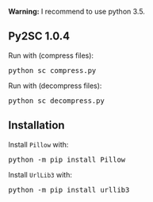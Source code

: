 <strong>Warning:</strong> I recommend to use python 3.5.
<h2>Py2SC 1.0.4</h2>
<p>Run with (compress files):</p>
<pre>
python sc_compress.py
</pre>

<p>Run with (decompress files):</p>
<pre>
python sc_decompress.py
</pre>

<h2>Installation</h2>
<p>Install <code>Pillow</code> with:</p>
<pre>
python -m pip install Pillow
</pre>

<p>Install <code>UrlLib3</code> with:</p>
<pre>
python -m pip install urllib3
</pre>
